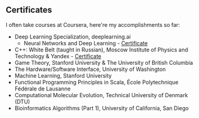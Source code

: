 ## Certificates

I often take courses at Coursera, here're my accomplishments so far:

- Deep Learning Specialization, deeplearning.ai
  - Neural Networks and Deep Learning - [Certificate](https://www.coursera.org/account/accomplishments/certificate/LPC9GE2UBS2H)
- C++: White Belt (taught in Russian), Moscow Institute of Physics and Technology & Yandex - [Certificate](https://www.coursera.org/account/accomplishments/certificate/54CYMFF6SAJU)
- Game Theory, Stanford University & The University of British Columbia
- The Hardware/Software Interface, University of Washington
- Machine Learning, Stanford University
- Functional Programming Principles in Scala, École Polytechnique Fédérale de Lausanne
- Computational Molecular Evolution, Technical University of Denmark (DTU)
- Bioinformatics Algorithms (Part 1), University of California, San Diego
